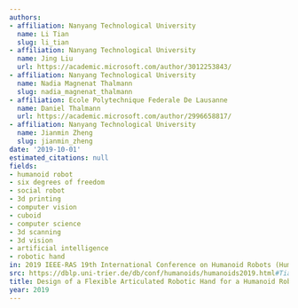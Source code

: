 ```yaml
---
authors:
- affiliation: Nanyang Technological University
  name: Li Tian
  slug: li_tian
- affiliation: Nanyang Technological University
  name: Jing Liu
  url: https://academic.microsoft.com/author/3012253843/
- affiliation: Nanyang Technological University
  name: Nadia Magnenat Thalmann
  slug: nadia_magnenat_thalmann
- affiliation: Ecole Polytechnique Federale De Lausanne
  name: Daniel Thalmann
  url: https://academic.microsoft.com/author/2996658817/
- affiliation: Nanyang Technological University
  name: Jianmin Zheng
  slug: jianmin_zheng
date: '2019-10-01'
estimated_citations: null
fields:
- humanoid robot
- six degrees of freedom
- social robot
- 3d printing
- computer vision
- cuboid
- computer science
- 3d scanning
- 3d vision
- artificial intelligence
- robotic hand
in: 2019 IEEE-RAS 19th International Conference on Humanoid Robots (Humanoids)
src: https://dblp.uni-trier.de/db/conf/humanoids/humanoids2019.html#TianLMTZ19
title: Design of a Flexible Articulated Robotic Hand for a Humanoid Robot
year: 2019
---
```

